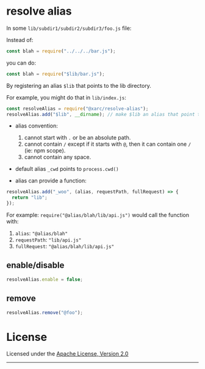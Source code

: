 # resolve alias

In some `lib/subdir1/subdir2/subdir3/foo.js` file:

Instead of:

```js
const blah = require("../../../bar.js");
```

you can do:

```js
const blah = require("$lib/bar.js");
```

By registering an alias `$lib` that points to the lib directory.

For example, you might do that in `lib/index.js`:

```js
const resolveAlias = require("@xarc/resolve-alias");
resolveAlias.add("$lib", __dirname); // make $lib an alias that point to the lib directory
```

- alias convention:

  1. cannot start with `.` or be an absolute path.
  2. cannot contain `/` except if it starts with `@`, then it can contain one `/` (ie: npm scope).
  3. cannot contain any space.

- default alias `_cwd` points to `process.cwd()`

- alias can provide a function:

```js
resolveAlias.add("_woo", (alias, requestPath, fullRequest) => {
  return "lib";
});
```

For example: `require("@alias/blah/lib/api.js")` would call the function with:

1. `alias`: `"@alias/blah"`
2. `requestPath`: `"lib/api.js"`
3. `fullRequest`: `"@alias/blah/lib/api.js"`

## enable/disable

```js
resolveAlias.enable = false;
```

## remove

```js
resolveAlias.remove("@foo");
```

# License

Licensed under the [Apache License, Version 2.0](https://www.apache.org/licenses/LICENSE-2.0)

---
